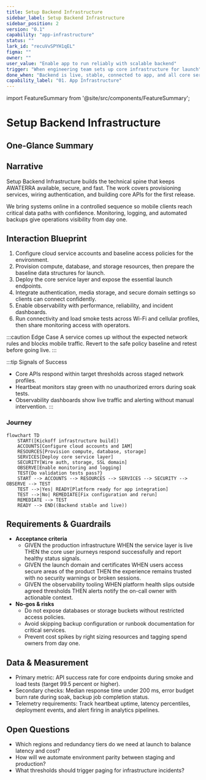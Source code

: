 ```yaml
---
title: Setup Backend Infrastructure
sidebar_label: Setup Backend Infrastructure
sidebar_position: 2
version: "0.1"
capability: "app-infrastructure"
status: ""
lark_id: "recuVvSPYH1qEL"
figma: ""
owner: ""
user_value: "Enable app to run reliably with scalable backend"
trigger: "When engineering team sets up core infrastructure for launch"
done_when: "Backend is live, stable, connected to app, and all core services respond correctly"
capability_label: "01. App Infrastructure"
---
```


import FeatureSummary from '@site/src/components/FeatureSummary';

# Setup Backend Infrastructure

## One-Glance Summary

<FeatureSummary />

## Narrative
Setup Backend Infrastructure builds the technical spine that keeps AWATERRA available, secure, and fast. The work covers provisioning services, wiring authentication, and building core APIs for the first release.

We bring systems online in a controlled sequence so mobile clients reach critical data paths with confidence. Monitoring, logging, and automated backups give operations visibility from day one.

## Interaction Blueprint
1. Configure cloud service accounts and baseline access policies for the environment.
2. Provision compute, database, and storage resources, then prepare the baseline data structures for launch.
3. Deploy the core service layer and expose the essential launch endpoints.
4. Integrate authentication, media storage, and secure domain settings so clients can connect confidently.
5. Enable observability with performance, reliability, and incident dashboards.
6. Run connectivity and load smoke tests across Wi-Fi and cellular profiles, then share monitoring access with operators.

:::caution Edge Case
A service comes up without the expected network rules and blocks mobile traffic. Revert to the safe policy baseline and retest before going live.
:::

:::tip Signals of Success
- Core APIs respond within target thresholds across staged network profiles.
- Heartbeat monitors stay green with no unauthorized errors during soak tests.
- Observability dashboards show live traffic and alerting without manual intervention.
:::

### Journey

```mermaid
flowchart TD
    START([Kickoff infrastructure build])
    ACCOUNTS[Configure cloud accounts and IAM]
    RESOURCES[Provision compute, database, storage]
    SERVICES[Deploy core service layer]
    SECURITY[Wire auth, storage, SSL domain]
    OBSERVE[Enable monitoring and logging]
    TEST{Do validation tests pass?}
    START --> ACCOUNTS --> RESOURCES --> SERVICES --> SECURITY --> OBSERVE --> TEST
    TEST -->|Yes| READY[Platform ready for app integration]
    TEST -->|No| REMEDIATE[Fix configuration and rerun]
    REMEDIATE --> TEST
    READY --> END((Backend stable and live))
```

## Requirements & Guardrails
- **Acceptance criteria**
  - GIVEN the production infrastructure WHEN the service layer is live THEN the core user journeys respond successfully and report healthy status signals.
  - GIVEN the launch domain and certificates WHEN users access secure areas of the product THEN the experience remains trusted with no security warnings or broken sessions.
  - GIVEN the observability tooling WHEN platform health slips outside agreed thresholds THEN alerts notify the on-call owner with actionable context.
- **No-gos & risks**
  - Do not expose databases or storage buckets without restricted access policies.
  - Avoid skipping backup configuration or runbook documentation for critical services.
  - Prevent cost spikes by right sizing resources and tagging spend owners from day one.

## Data & Measurement
- Primary metric: API success rate for core endpoints during smoke and load tests (target 99.5 percent or higher).
- Secondary checks: Median response time under 200 ms, error budget burn rate during soak, backup job completion status.
- Telemetry requirements: Track heartbeat uptime, latency percentiles, deployment events, and alert firing in analytics pipelines.

## Open Questions
- Which regions and redundancy tiers do we need at launch to balance latency and cost?
- How will we automate environment parity between staging and production?
- What thresholds should trigger paging for infrastructure incidents?
